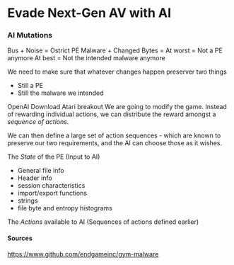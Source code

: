 # Evade Next-Gen AV with AI

### AI Mutations
Bus + Noise = Ostrict
PE Malware + Changed Bytes =
    At worst = Not a PE anymore
    At best = Not the intended malware anymore

We need to make sure that whatever changes happen preserver two things
- Still a PE
- Still the malware we intended

OpenAI
Download Atari breakout
We are going to modify the game.
Instead of rewarding individual actions, we can distribute the reward amongst
a _sequence of actions_.

We can then define a large set of action sequences - which are known to preserve our two requirements, and the AI can choose those as it wishes.

The _State_ of the PE (Input to AI)
* General file info
* Header info
* session characteristics
* import/export functions
* strings
* file byte and entropy histograms

The _Actions_ available to AI
    (Sequences of actions defined earlier)

#### Sources
https://www.github.com/endgameinc/gym-malware
